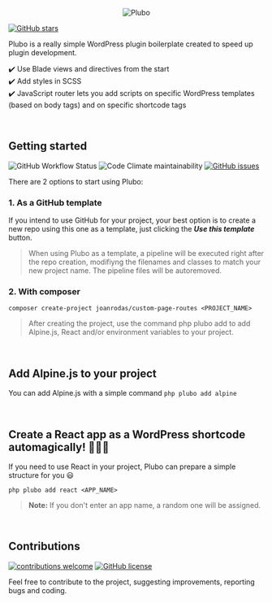 <p align="center">
  <img src='https://raw.githubusercontent.com/joanrodas/custom-page-routes-docs/main/images/plubo.png' alt='Plubo' />
</p>

[![GitHub stars](https://img.shields.io/github/stars/joanrodas/custom-page-routes?style=for-the-badge)](https://github.com/joanrodas/custom-page-routes/stargazers)


Plubo is a really simple WordPress plugin boilerplate created to speed up plugin development.


✔️  Use Blade views and directives from the start\
✔️  Add styles in SCSS\
✔️  JavaScript router lets you add scripts on specific WordPress templates (based on body tags) and on specific shortcode tags


<br/>

## Getting started
![GitHub Workflow Status](https://img.shields.io/github/workflow/status/joanrodas/custom-page-routes/On%20Template?label=build&style=for-the-badge)
![Code Climate maintainability](https://img.shields.io/codeclimate/maintainability-percentage/joanrodas/custom-page-routes?style=for-the-badge)
[![GitHub issues](https://img.shields.io/github/issues/joanrodas/custom-page-routes?style=for-the-badge)](https://github.com/joanrodas/custom-page-routes/issues)

There are 2 options to start using Plubo:

### 1. As a GitHub template

If you intend to use GitHub for your project, your best option is to create a new repo using this one as a template, just clicking the ***Use this template*** button.

> When using Plubo as a template, a pipeline will be executed right after the repo creation, modifiyng the filenames and classes to match your new project name. The pipeline files will be autoremoved.

### 2. With composer

`composer create-project joanrodas/custom-page-routes <PROJECT_NAME>`

> After creating the project, use the command php plubo add to add Alpine.js, React and/or environment variables to your project.

<br/>

## Add Alpine.js to your project

You can add Alpine.js with a simple command
`php plubo add alpine`

<br/>

## Create a React app as a WordPress shortcode automagically! :rocket::rocket::rocket:

If you need to use React in your project, Plubo can prepare a simple structure for you :smiley:

`php plubo add react <APP_NAME>`

> **Note:** If you don't enter an app name, a random one will be assigned.

<br/>

## Contributions
[![contributions welcome](https://img.shields.io/badge/contributions-welcome-brightgreen.svg?style=for-the-badge)](https://github.com/joanrodas/custom-page-routes/issues)
[![GitHub license](https://img.shields.io/github/license/joanrodas/custom-page-routes?style=for-the-badge)](https://github.com/joanrodas/custom-page-routes/blob/main/LICENSE)


Feel free to contribute to the project, suggesting improvements, reporting bugs and coding.
